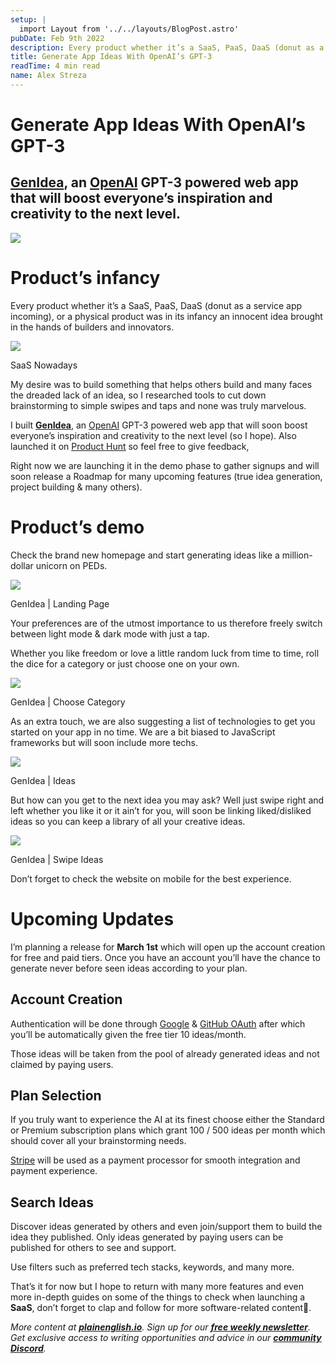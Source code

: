 ```yaml
---
setup: |
  import Layout from '../../layouts/BlogPost.astro'
pubDate: Feb 9th 2022
description: Every product whether it’s a SaaS, PaaS, DaaS (donut as a service app incoming), or a physical product was in its infancy an innocent idea brought in the hands of builders and innovators. My desire…
title: Generate App Ideas With OpenAI’s GPT-3
readTime: 4 min read
name: Alex Streza
---
```


# Generate App Ideas With OpenAI’s GPT-3

## [**GenIdea**](https://www.producthunt.com/posts/genidea), an [OpenAI](https://openai.com/) GPT-3 powered web app that will boost everyone’s inspiration and creativity to the next level.

![](https://miro.medium.com/max/1400/1*TFqK3yknT168sj0LfWLX8g.png)

# Product’s infancy

Every product whether it’s a SaaS, PaaS, DaaS (donut as a service app incoming), or a physical product was in its infancy an innocent idea brought in the hands of builders and innovators.

![](https://miro.medium.com/max/1400/0*HFR0faos1koLARdu.jpg)

SaaS Nowadays

My desire was to build something that helps others build and many faces the dreaded lack of an idea, so I researched tools to cut down brainstorming to simple swipes and taps and none was truly marvelous.

I built [**GenIdea**](https://www.producthunt.com/posts/genidea), an [OpenAI](https://openai.com/) GPT-3 powered web app that will soon boost everyone’s inspiration and creativity to the next level (so I hope). Also launched it on [Product Hunt](https://www.producthunt.com/posts/genidea) so feel free to give feedback,

Right now we are launching it in the demo phase to gather signups and will soon release a Roadmap for many upcoming features (true idea generation, project building & many others).

# Product’s demo

Check the brand new homepage and start generating ideas like a million-dollar unicorn on PEDs.

![](https://miro.medium.com/max/1400/1*N0yby2ykI3JV3h34oDe-XQ.png)

GenIdea | Landing Page

Your preferences are of the utmost importance to us therefore freely switch between light mode & dark mode with just a tap.

Whether you like freedom or love a little random luck from time to time, roll the dice for a category or just choose one on your own.

![](https://miro.medium.com/max/1400/1*lk1r8QioIFqofLtwjgYFiw.png)

GenIdea | Choose Category

As an extra touch, we are also suggesting a list of technologies to get you started on your app in no time. We are a bit biased to JavaScript frameworks but will soon include more techs.

![](https://miro.medium.com/max/1400/1*OfE27To-Jk6V9S5DcxXBcw.png)

GenIdea | Ideas

But how can you get to the next idea you may ask? Well just swipe right and left whether you like it or it ain’t for you, will soon be linking liked/disliked ideas so you can keep a library of all your creative ideas.

![](https://miro.medium.com/max/1400/1*WaMyBYBtrQq0GSsQ8mFsOA.png)

GenIdea | Swipe Ideas

Don’t forget to check the website on mobile for the best experience.

# Upcoming Updates

I’m planning a release for **March 1st** which will open up the account creation for free and paid tiers. Once you have an account you’ll have the chance to generate never before seen ideas according to your plan.

## Account Creation

Authentication will be done through [Google](https://developers.google.com/identity/protocols/oauth2) & [GitHub OAuth](https://docs.github.com/en/developers/apps/building-oauth-apps/authorizing-oauth-apps) after which you’ll be automatically given the free tier 10 ideas/month.

Those ideas will be taken from the pool of already generated ideas and not claimed by paying users.

## Plan Selection

If you truly want to experience the AI at its finest choose either the Standard or Premium subscription plans which grant 100 / 500 ideas per month which should cover all your brainstorming needs.

[Stripe](https://stripe.com/) will be used as a payment processor for smooth integration and payment experience.

## Search Ideas

Discover ideas generated by others and even join/support them to build the idea they published. Only ideas generated by paying users can be published for others to see and support.

Use filters such as preferred tech stacks, keywords, and many more.

That’s it for now but I hope to return with many more features and even more in-depth guides on some of the things to check when launching a **SaaS**, don’t forget to clap and follow for more software-related content🚀.

_More content at_ [**_plainenglish.io_**](http://plainenglish.io/)_. Sign up for our_ [**_free weekly newsletter_**](http://newsletter.plainenglish.io/)_. Get exclusive access to writing opportunities and advice in our_ [**_community Discord_**](https://discord.gg/GtDtUAvyhW)_._
